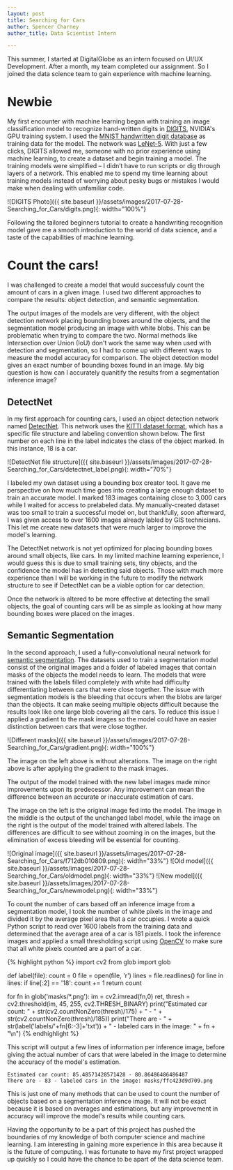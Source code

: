 ```yaml
---
layout: post
title: Searching for Cars
author: Spencer Charney
author_title: Data Scientist Intern

---
```


This summer, I started at DigitalGlobe as an intern focused on UI/UX Development. After a month, my team completed our assignment. So I joined the data science team to gain experience with machine learning.

# Newbie

My first encounter with machine learning began with training an image classification model to recognize hand-written digits in [DIGITS](https://developer.nvidia.com/digits), NVIDIA's GPU training system. I used the [MNIST handwritten digit database](http://yann.lecun.com/exdb/mnist/) as training data for the model. The network was [LeNet-5](http://yann.lecun.com/exdb/lenet/). With just a few clicks, DIGITS allowed me, someone with no prior experience using machine learning, to create a dataset and begin training a model. The training models were simplified – I didn’t have to run scripts or dig through layers of a network. This enabled me to spend my time learning about training models instead of worrying about pesky bugs or mistakes I would make when dealing with unfamiliar code.

![DIGITS Photo]({{ site.baseurl }}/assets/images/2017-07-28-Searching_for_Cars/digits.png){: width="100%"}

Following the tailored beginners tutorial to create a handwriting recognition model gave me a smooth introduction to the world of data science, and a taste of the capabilities of machine learning.

# Count the cars!

I was challenged to create a model that would successfuly count the amount of cars in a given image. I used two different approaches to compare the results: object detection, and semantic segmentation.

The output images of the models are very different, with the object detection network placing bounding boxes around the objects, and the segmentation model producing an image with white blobs. This can be problematic when trying to compare the two. Normal methods like Intersection over Union (IoU) don't work the same way when used with detection and segmentation, so I had to come up with different ways to measure the model accuracy for comparison. The object detection model gives an exact number of bounding boxes found in an image. My big question is how can I accurately quanitify the results from a segmentation inference image? 

## DetectNet

In my first approach for counting cars, I used an object detection network named [DetectNet](https://devblogs.nvidia.com/parallelforall/detectnet-deep-neural-network-object-detection-digits/). This network uses the [KITTI dataset format](http://www.cvlibs.net/datasets/kitti/raw_data.php), which has a specific file structure and labeling convention shown below. The first number on each line in the label indicates the class of the object marked. In this instance, 18 is a car.


![DetectNet file structure]({{ site.baseurl }}/assets/images/2017-07-28-Searching_for_Cars/detectnet_label.png){: width="70%"}


I labeled my own dataset using a bounding box creator tool. It gave me perspective on how much time goes into creating a large enough dataset to train an accurate model. I marked 183 images containing close to 3,000 cars while I waited for access to prelabeled data. My manually-created dataset was too small to train a successful model on, but thankfully, soon afterward, I was given access to over 1600 images already labled by GIS technicians. This let me create new datasets that were much larger to improve the model's learning. 

The DetectNet network is not yet optimized for placing bounding boxes around small objects, like cars. In my limited machine learning experience, I would guess this is due to small training sets, tiny objects, and the confidence the model has in detecting said objects. Those with much more experience than I will be working in the future to modify the network structure to see if DetectNet can be a viable option for car detection.

Once the network is altered to be more effective at detecting the small objects, the goal of counting cars will be as simple as looking at how many bounding boxes were placed on the images. 


## Semantic Segmentation

In the second approach, I used a fully-convolutional neural network for [semantic segmentation](https://github.com/NVIDIA/DIGITS/tree/digits-5.0/examples/semantic-segmentation#loading-the-data-into-digits). The datasets used to train a segmentation model consist of the original images and a folder of labeled images that contain masks of the objects the model needs to learn. The models that were trained with the labels filled completely with white had difficulty differentiating between cars that were close together. The issue with segmentation models is the bleeding that occurs when the blobs are larger than the objects. It can make seeing multiple objects difficult because the results look like one large blob covering all the cars. To reduce this issue I applied a gradient to the mask images so the model could have an easier distinction between cars that were close togther. 

![Different masks]({{ site.baseurl }}/assets/images/2017-07-28-Searching_for_Cars/gradient.png){: width="100%"}

The image on the left above is without alterations. The image on the right above is after applying the gradient to the mask images.

The output of the model trained with the new label images made minor improvements upon its predecessor. Any improvement can mean the difference between an accurate or inaccurate estimation of cars.


The image on the left is the original image fed into the model. The image in the middle is the output of the unchanged label model, while the image on the right is the output of the model trained with altered labels. The differences are difficult to see without zooming in on the images, but the elimination of excess bleeding will be essential for counting. 

![Original image]({{ site.baseurl }}/assets/images/2017-07-28-Searching_for_Cars/f712db010809.png){: width="33%"}
![Old model]({{ site.baseurl }}/assets/images/2017-07-28-Searching_for_Cars/oldmodel.png){: width="33%"}
![New model]({{ site.baseurl }}/assets/images/2017-07-28-Searching_for_Cars/newmodel.png){: width="33%"}




To count the number of cars based off an inference image from a segmentation model, I took the number of white pixels in the image and divided it by the average pixel area that a car occupies. I wrote a quick Python script to read over 1600 labels from the training data and determined that the average area of a car is 181 pixels. I took the inference images and applied a small thresholding script using [OpenCV](http://docs.opencv.org/trunk/index.html) to make sure that all white pixels counted are a part of a car.


{% highlight python %}
import cv2
from glob import glob

def label(file):
    count = 0
    file = open(file, 'r')
    lines = file.readlines()
    for line in lines:
        if line[:2] == '18':
            count += 1
    return count

for fn in glob('masks/*.png'):
    im = cv2.imread(fn,0)
    ret, thresh = cv2.threshold(im, 45, 255, cv2.THRESH_BINARY)
    print("Estimated car count: " + str(cv2.countNonZero(thresh)/175) + " - " + str(cv2.countNonZero(thresh)/185))
    print("There are - " + str(label('labels/'+fn[6:-3]+'txt')) + " - labeled cars in the image: " + fn + "\n")
{% endhighlight %}

This script will output a few lines of information per inference image, before giving the actual number of cars that were labeled in the image to determine the accuracy of the model's estimation.


```
Estimated car count: 85.48571428571428 - 80.86486486486487
There are - 83 - labeled cars in the image: masks/ffc423d9d709.png
```


This is just one of many methods that can be used to count the number of objects based on a segmentation inference image. It will not be exact because it is based on averages and estimations, but any improvement in accuracy will improve the model's results while counting cars.


Having the opportunity to be a part of this project has pushed the boundaries of my knowledge of both computer science and machine learning. I am interesting in gaining more experience in this area because it is the future of computing. I was fortunate to have my first project wrapped up quickly so I could have the chance to be apart of the data science team. 

